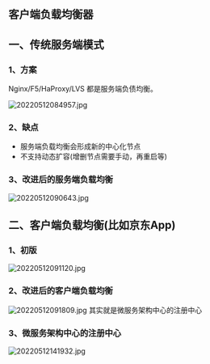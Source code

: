 ## 客户端负载均衡器
## 一、传统服务端模式
### 1、方案
Nginx/F5/HaProxy/LVS 都是服务端负债均衡。

![20220512084957.jpg](https://pic.imgdb.cn/item/627c5a13094754312989cf9a.jpg)

### 2、缺点
* 服务端负载均衡会形成新的中心化节点
* 不支持动态扩容(增删节点需要手动，再重启等)

### 3、改进后的服务端负载均衡
![20220512090643.jpg](https://pic.imgdb.cn/item/627c5dad0947543129914797.jpg)

## 二、客户端负载均衡(比如京东App)
### 1、初版
![20220512091120.jpg](https://pic.imgdb.cn/item/627c5edf094754312993b27c.jpg)

### 2、改进后的客户端负载均衡
![20220512091809.jpg](https://pic.imgdb.cn/item/627c6059094754312996bb5b.jpg)
其实就是微服务架构中心的注册中心

### 3、微服务架构中心的注册中心
![20220512141932.jpg](https://pic.imgdb.cn/item/627ca70009475431297c3632.jpg)




